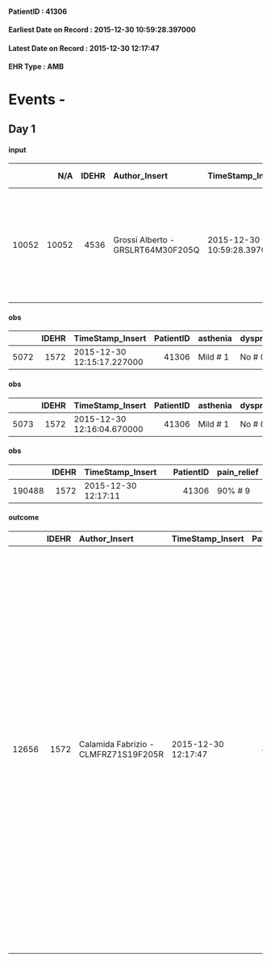 
#### PatientID : 41306
#### Earliest Date on Record : 2015-12-30 10:59:28.397000
#### Latest Date on Record : 2015-12-30 12:17:47
#### EHR Type : AMB

# Events - 

## Day 1

#### input
|       |    N/A |   IDEHR | Author_Insert                     | TimeStamp_Insert           | EHRType   |   PatientID |   IDDigitalSignDocument | persone_vicine   |   Unnamed: 0_x.1 |   IDANAMNESI_SOCIALE | Patient   | FamigliaAltro   | Paziente_T   | FamigliaAltro_T   |   Non_Rilevabile_x.1 | Note_Non_Rilevabile_x.1   | opt_Problemi   | chk_contr_sintomi   | opt_paziente_a   | opt_famiglia_a   | opt_adeguatezza   | ds_note_ad                                                                                                        | opt_paziente_solo   | opt_presente_assente   | Caregiver_principale   | opt_capacita     | ds_familiari_coinv   | opt_risorse_ec   | opt_paziente_ad   | opt_caregiver_ad   | Domestic partnership   | Fragility                    |
|------:|-------:|--------:|:----------------------------------|:---------------------------|:----------|------------:|------------------------:|:-----------------|-----------------:|---------------------:|:----------|:----------------|:-------------|:------------------|---------------------:|:--------------------------|:---------------|:--------------------|:-----------------|:-----------------|:------------------|:------------------------------------------------------------------------------------------------------------------|:--------------------|:-----------------------|:-----------------------|:-----------------|:---------------------|:-----------------|:------------------|:-------------------|:-----------------------|:-----------------------------|
| 10052 |  10052 |    4536 | Grossi Alberto - GRSLRT64M30F205Q | 2015-12-30 10:59:28.397000 | AMB       |       41306 |                  228934 | N/A              |             2161 |                 1460 | Si#1      | Si#1            | Si#1         | Si#1              |                    0 | NR                        | No#0           | controllo sintomi#0 | Congruenti#1     | Congruenti#1     | Da valutare#2     | Vive con una zia che attualmente √® in Costa d'Avorio. Altra zia abita a Milano e altri parenti abitano a Bergamo | No#0                | Presente#1             | zia Janette convivente | Incrementabile#1 | altri zii            | Da valutare#2    | Totale#2          | Totale#2           | Altri parenti#3        | sovraccarico assistenziale#4 |

#### obs
|      |   IDEHR | TimeStamp_Insert           |   PatientID | asthenia   | dyspnoea   | body_temp    | agitation_behavior_freq   | cognitive_state   |
|-----:|--------:|:---------------------------|------------:|:-----------|:-----------|:-------------|:--------------------------|:------------------|
| 5072 |    1572 | 2015-12-30 12:15:17.227000 |       41306 | Mild # 1   | No # 0     | Apyrexia # 0 | quiet # 0                 | Polished # 2      |

#### obs
|      |   IDEHR | TimeStamp_Insert           |   PatientID | asthenia   | dyspnoea   | body_temp    | agitation_behavior_freq   | cognitive_state   |
|-----:|--------:|:---------------------------|------------:|:-----------|:-----------|:-------------|:--------------------------|:------------------|
| 5073 |    1572 | 2015-12-30 12:16:04.670000 |       41306 | Mild # 1   | No # 0     | Apyrexia # 0 | quiet # 0                 | Polished # 2      |

#### obs
|        |   IDEHR | TimeStamp_Insert    |   PatientID | pain_relief   |
|-------:|--------:|:--------------------|------------:|:--------------|
| 190488 |    1572 | 2015-12-30 12:17:11 |       41306 | 90% # 9       |

#### outcome
|       |   IDEHR | Author_Insert                        | TimeStamp_Insert    |   PatientID |   IDDigitalSignDocument |   IDPAI_VIDAS | opt_problem                                                                |   opt_problem_num | opt_obiettivo                                                   |   opt_obiettivo_num | opt_stato_problema   |   opt_stato_problema_num | opt_interventi                                                                                                                                                                                                                                                                                                                                                                                                                                                                                               |   opt_interventi_num |
|------:|--------:|:-------------------------------------|:--------------------|------------:|------------------------:|--------------:|:---------------------------------------------------------------------------|------------------:|:----------------------------------------------------------------|--------------------:|:---------------------|-------------------------:|:-------------------------------------------------------------------------------------------------------------------------------------------------------------------------------------------------------------------------------------------------------------------------------------------------------------------------------------------------------------------------------------------------------------------------------------------------------------------------------------------------------------|---------------------:|
| 12656 |    1572 | Calamida Fabrizio - CLMFRZ71S19F205R | 2015-12-30 12:17:47 |       41306 |                  229093 |         14689 | Alteration of comfort associated with chronic pain and / or acute # 29 = 0 |                 2 | The patient riferir√ † ¬ † a satisfactory pain control # 56 = 0 |                   1 | Open Problem # 1     |                        1 | PAI Implementation - therapeutic upgrading # 441; PAI Implementation - properly administer the drugs as prescription # 442; Implementation PAI - Evaluate the effectiveness of drug delivery # 443; Education - educating the caregiver / patient recognition / treatment of the symptom # 446; PAI Implementation - therapeutic upgrading # 441 = 0; PAI Implementation - properly administer the drugs as prescription # 442 = 0; PAI Implementation - to evaluate the efficacy of drug delivery # 443 = 0 |                    2 |


